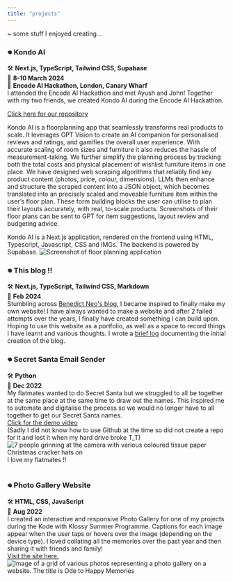 ```yaml
---
title: "projects"
---
```

~ some stuff I enjoyed creating...  

### **𖦹 Kondo AI**     
🛠️ **Next.js, TypeScript, Tailwind CSS, Supabase**        
📅 **8-10 March 2024**    
📍 **Encode AI Hackathon, London, Canary Wharf**  
I attended the Encode AI Hackathon and met Ayush and John! Together with my two friends, we created Kondo AI during the Encode AI Hackathon.  

[Click here for our repository](https://github.com/netswift2905/encodeai-floorplanner)   

Kondo AI is a floorplanning app that seamlessly transforms real products to scale. It leverages GPT Vision to create an AI companion for personalised reviews and ratings, and gamifies the overall user experience. With accurate scaling of room sizes and furniture it also reduces the hassle of measurement-taking. We further simplify the planning process by tracking both the total costs and physical placement of wishlist furniture items in one place. We have designed web scraping algorithms that reliably find key product content (photos, price, colour, dimensions). LLMs then enhance and structure the scraped content into a JSON object, which becomes translated into an precisely scaled and moveable furniture item within the user’s floor plan. These form building blocks the user can utilise to plan their layouts accurately, with real, to-scale products. Screenshots of their floor plans can be sent to GPT for item suggestions, layout review and budgeting advice.  

Kondo AI is a Next.js application, rendered on the frontend using HTML, Typescript, Javascript, CSS and IMGs. The backend is powered by Supabase.
![Screenshot of floor planning application](/images/kondoAI.png)



### **𖦹 This blog !!**  

🛠️ **Next.js, TypeScript, Tailwind CSS, Markdown**      
📅 **Feb 2024**   
Stumbling across [Benedict Neo's blog](https://www.bneo.xyz/), I became inspired to finally make my own website! I have always wanted to make a website and after 2 failed attempts over the years, I finally have created something I can build upon. Hoping to use this website as a portfolio, as well as a space to record things I have learnt and various thoughts. I wrote a [brief log](https://lambchen.vercel.app/posts/new-bloggings) documenting the initial creation of the blog. 


### **𖦹 Secret Santa Email Sender**  

🛠️ **Python**      
📅 **Dec 2022**     
My flatmates wanted to do Secret Santa but we struggled to all be together at the same place at the same time to draw out the names. This inspired me to automate and digitalise the process so we would no longer have to all together to get our Secret Santa names.   
[Click for the demo video](https://youtu.be/nREsheH0d-M)   
\(Sadly I did not know how to use Github at the time so did not create a repo for it and lost it when my hard drive broke T_T)
![7 people grinning at the camera with various coloured tissue paper Christmas cracker hats on](/images/secret-santa.jpg)  I love my flatmates !!  
&nbsp; 

### **𖦹 Photo Gallery Website**  

🛠️ **HTML, CSS, JavaScript**      
📅 **Aug 2022**      
I created an interactive and responsive Photo Gallery for one of my projects during the Kode with Klossy Summer Programme. Captions for each image appear when the user taps or hovers over the image (depending on the device type). I loved collating all the memories over the past year and then sharing it with friends and family!  
[Visit the site here.](https://happymemoriesgallery.vercel.app/)  
![Image of a grid of various photos representing a photo gallery on a website. The title is Ode to Happy Memories](/images/photogallery.png)